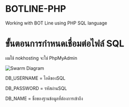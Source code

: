 # BOTLINE-PHP
Working with BOT Line using PHP SQL language



# ขั้นตอนการกำหนดเชื่อมต่อไฟล์ SQL
<p>ผมใช้ nokhosting จะใช่ PhpMyAdmin</p>
<img src="https://github.com/user-attachments/assets/67070d85-9104-41b1-9799-b1092ddd81b0" alt="Swarm Diagram" style="max-width: 100%;">
<p>DB_USERNAME = ไอดีของSQL</p>
<p>DB_PASSWORD = รหัสผ่านSQL</p>
<p>DB_NAME = ชื่อของฐานข้อมูลที่ต้องการเข้าถึง</p>

<div class="highlight highlight-source-python notranslate position-relative overflow-auto" dir="auto">

</div>


